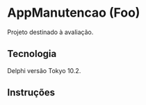 # AppManutencao (Foo)

Projeto destinado à avaliação.

## Tecnologia

Delphi versão Tokyo 10.2.


## Instruções